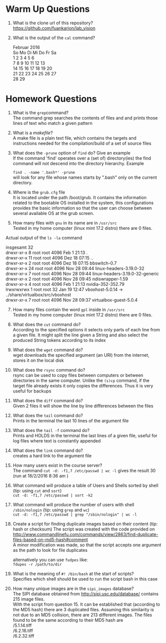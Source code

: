 # Warm Up Questions

1.  What is the clone url of this repository? <br>
    https://github.com/fuankarion/lab_vision

2.  What is the output of the ``cal`` command?<br>

       Februar 2016      
So Mo Di Mi Do Fr Sa  
    1  2  3  4  5  6  
 7  8  9 10 11 12 13  
14 15 16 17 18 19 20  
21 22 23 24 25 26 27  
28 29

# Homework Questions

1.  What is the ``grep``command? <br>
    The command grep searches the contents of files and and prints those lines of text who match a given pattern 

2.  What is a *makefile*? <br>
    A make file is a plain text file, which contains the targets and instructions needed for the compilation/build of a set of  source files

4.  What does the ``-prune`` option of ``find`` do? Give an example <br>
    If the command 'find' operates over a (set of) directory(ies) the find command will not descend into the directory hierarchy. Example <br>

	``find . -name '.bash*' -prune`` <br>
    will look for any file whose names starts by ".bash" only on the current directory.<br>

5.  Where is the ``grub.cfg``  file <br>
    It is located under the path /boot/grub.  It contains the information related to the bootable OS installed in the system, this configurations provides the basic information so that the user can choose between several available OS at the grub screen.<br> 

6.  How many files with ``gnu`` in its name are in ``/usr/src`` <br>
    Tested in my home computer (linux mint 17.2 distro) there are 0 files. <br>

Actual output of the ``ls -la`` command<br>

insgesamt 32 <br>
drwxr-xr-x  8 root root 4096 Feb  1 21:13 .<br>
drwxr-xr-x 11 root root 4096 Dez 18 07:15 ..<br>
drwxr-xr-x  2 root root 4096 Dez 18 07:15 bbswitch-0.7<br>
drwxr-xr-x 24 root root 4096 Nov 28 09:44 linux-headers-3.19.0-32<br>
drwxr-xr-x  7 root root 4096 Nov 28 09:44 linux-headers-3.19.0-32-generic<br>
drwxr-xr-x  2 root root 4096 Nov 28 09:45 ndiswrapper-1.59<br>
drwxr-xr-x  4 root root 4096 Feb  1 21:13 nvidia-352-352.79<br>
lrwxrwxrwx  1 root root   32 Jan 19 12:47 vboxhost-5.0.14 -> ../share/virtualbox/src/vboxhost<br>
drwxr-xr-x  7 root root 4096 Nov 28 09:37 virtualbox-guest-5.0.4<br>

7.  How many files contain the word ``gpl`` inside in ``/usr/src``<br>
    Tested in my home computer (linux mint 17.2 distro) there are 0 files. 

8.  What does the ``cut`` command do? <br>
    According to the specified options it selects only parts of each line from a given file. It might split the line given a String and also select the produced String tokens according to its index

9.  What does the ``wget`` command do? <br>
    wget downloads the specified argument (an URI) from the internet, stores it on the local disk

9.  What does the ``rsync`` command do? <br>
    rsync can be used to copy files between computers or between directories in the same computer. Unlike the ``(s)cp`` command,  if the target file already exists it only copies the differences. Thus it is very useful for backups

10.  What does the ``diff`` command do? <br>
    Given 2 files it will show the line by line differences between the files

10.  What does the ``tail`` command do? <br>
   Prints in the terminal the last 10 lines of the argument file

10.  What does the ``tail -f`` command do? <br>
    Prints and HOLDS in the terminal the last lines of a given file, useful for log files where text is constantly appended

10.  What does the ``link`` command do? <br>
    creates a hard link to the argument file

11.  How many users exist in the course server? <br>
    The command ``cut -d: -f1,7 /etc/passwd | wc -l``  gives the result 30 (run at 18/2/2016 8:36 am )

12. What command will produce a table of Users and Shells sorted by shell (tip: using ``cut`` and ``sort``) <br>
    ``cut -d: -f1,7 /etc/passwd | sort -k2``

13. What command will produce the number of users with shell ``/sbin/nologin`` (tip: using ``grep`` and ``wc``) <br>
    ``cut -d: -f1,7 /etc/passwd | grep "/sbin/nologin" | wc -l``

15. Create a script for finding duplicate images based on their content (tip: hash or checksum)
	The script was created with the code provided on http://www.commandlinefu.com/commands/view/2863/find-duplicate-files-based-on-md5-hash#comment <br>
  A minor modification was made, so that the script accepts one argument as the path to look for file duplicates 
	
    alternatively you can use ``fudpes`` like: <br>
	``fdupes -r /path/to/dir``


16. What is the meaning of ``#! /bin/bash`` at the start of scripts? <br>
    Specifies which shell should be used to run the script bash in this case

17. How many unique images are in the ``sipi_images`` database? <br>
	The SIPI database obtained from http://sipi.usc.edu/database/ contains 215 image files. <br>
With the script from question 15. It can be established that (according to the MD5 hash) there are 3 duplicated files. Assuming this similarity is not due to an MD5 collision, there are 213 different images. The files found to be the same according to their MD5 hash are <br>
/5.1.14.tiff<br>
/6.2.16.tiff<br>
/6.2.32.tiff<br>

